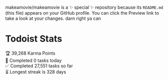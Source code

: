 makeamovie/makeamovie is a ✨ special ✨ repository because its `README.md` (this file) appears on your GitHub profile.
You can click the Preview link to take a look at your changes. darn right ya can

# Todoist Stats

<!-- TODO-IST:START -->
🏆  39,268 Karma Points           
🌸  Completed 0 tasks today           
✅  Completed 27,551 tasks so far           
⏳  Longest streak is 328 days
<!-- TODO-IST:END -->